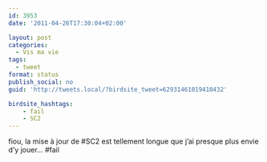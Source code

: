 ```yaml
---
id: 3953
date: '2011-04-26T17:30:04+02:00'

layout: post
categories:
  - Vis ma vie
tags:
  - tweet
format: status
publish_social: no
guid: 'http://tweets.local/?birdsite_tweet=62931461019410432'

birdsite_hashtags:
    - fail
    - SC2
---
```


fiou, la mise à jour de #SC2 est tellement longue que j’ai presque plus envie d’y jouer… #fail